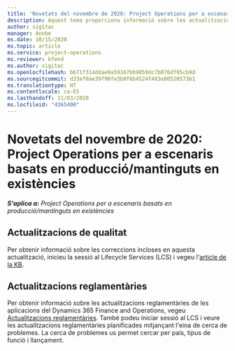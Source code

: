 ```yaml
---
title: 'Novetats del novembre de 2020: Project Operations per a escenaris basats en producció/mantinguts en existències'
description: Aquest tema proporciona informació sobre les actualitzacions de qualitat disponibles en el llançament de novembre de 2020 del Project Operations per a escenaris de producció amb existències.
author: sigitac
manager: Annbe
ms.date: 10/15/2020
ms.topic: article
ms.service: project-operations
ms.reviewer: kfend
ms.author: sigitac
ms.openlocfilehash: b671f314ddae9a59167bb9059dc7b076df95cb9d
ms.sourcegitcommit: d33ef0ae39f90fe3b0f6b4524f483e8052057361
ms.translationtype: HT
ms.contentlocale: ca-ES
ms.lasthandoff: 11/03/2020
ms.locfileid: "4365400"
---
```

# <a name="whats-new-november-2020---project-operations-for-stockedproduction-based-scenarios"></a>Novetats del novembre de 2020: Project Operations per a escenaris basats en producció/mantinguts en existències

_**S'aplica a:** Project Operations per a escenaris basats en producció/mantinguts en existències_

## <a name="quality-updates"></a>Actualitzacions de qualitat

Per obtenir informació sobre les correccions incloses en aquesta actualització, inicieu la sessió al Lifecycle Services (LCS) i vegeu l'[article de la KB](https://fix.lcs.dynamics.com/Issue/Details?bugId=488609&amp;dbType=3&amp;qc=8251e8e1d5e2386de850599926c1adc3fec8e2ba25308036d22cdfe0a1c28fc7).

## <a name="regulatory-updates"></a>Actualitzacions reglamentàries

Per obtenir informació sobre les actualitzacions reglamentàries de les aplicacions del Dynamics 365 Finance and Operations, vegeu [Actualitzacions reglamentàries](https://docs.microsoft.com/dynamics365/finance/localizations/regulatory-updates). També podeu iniciar sessió al LCS i veure les actualitzacions reglamentàries planificades mitjançant l'eina de cerca de problemes. La cerca de problemes us permet cercar per país, tipus de funció i llançament.
